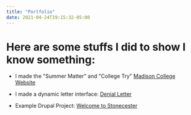 ```yaml
---
title: "Portfolio"
date: 2021-04-24T19:15:32-05:00
---
```

# Here are some stuffs I did to show I know something:

- I made the "Summer Matter" and "College Try" [Madison College Website](https://madisoncollege.edu)

- I made a dynamic letter interface: [Denial Letter](https://jcaughlin.github.io/dynamic-letter/)

- Example Drupal Project: [Welcome to Stonecester](http://3.22.228.59)


